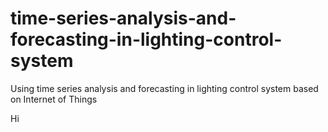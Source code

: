 # time-series-analysis-and-forecasting-in-lighting-control-system
Using time series analysis and forecasting in lighting control system based on Internet of Things

Hi

